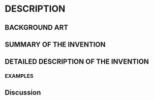 # DESCRIPTION

## BACKGROUND ART

## SUMMARY OF THE INVENTION

## DETAILED DESCRIPTION OF THE INVENTION

### EXAMPLES

## Discussion

